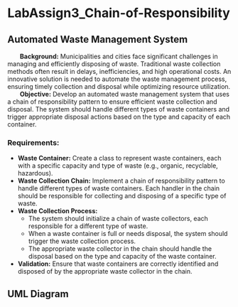# LabAssign3_Chain-of-Responsibility
## Automated Waste Management System

&emsp;&emsp;**Background:** Municipalities and cities face significant challenges in managing and efficiently disposing of waste. Traditional waste collection methods often result in delays, inefficiencies, and high operational costs. An innovative solution is needed to automate the waste management process, ensuring timely collection and disposal while optimizing resource utilization.<br>
&emsp;&emsp;**Objective:** Develop an automated waste management system that uses a chain of responsibility pattern to ensure efficient waste collection and disposal. The system should handle different types of waste containers and trigger appropriate disposal actions based on the type and capacity of each container.<br>

### Requirements:
- **Waste Container:** Create a class to represent waste containers, each with a specific capacity and type of waste (e.g., organic, recyclable, hazardous).
- **Waste Collection Chain:** Implement a chain of responsibility pattern to handle different types of waste containers. Each handler in the chain should be responsible for collecting and disposing of a specific type of waste.<br>
- **Waste Collection Process:**
   - The system should initialize a chain of waste collectors, each responsible for a different type of waste.
   - When a waste container is full or needs disposal, the system should trigger the waste collection process.
   - The appropriate waste collector in the chain should handle the disposal based on the type and capacity of the waste container.
- **Validation:** Ensure that waste containers are correctly identified and disposed of by the appropriate waste collector in the chain.

## UML Diagram


